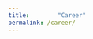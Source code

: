 ```yaml
---
title:        "Career"
permalink: /career/
---
```


<canvas id="myChart" width="400" height="400"></canvas>
<script src="{{ site.baseurl }}/Chart.js">
      var ctx = document.getElementById("myChart");
      var myChart = new Chart(ctx, {
          type: 'bar',
          data: {
              labels: ["Group 1", "Group 2", "Group 3"],
              datasets: [{
                  label: 'Groups',
                  data: [12, 19, 3]
              }]
          }
      });
</script>
<!--<div class="container">
    <div class="row">
        <div class="col-lg-12 text-center" id="i18_skills">
            <div class="navy-line"></div>
            <h1><span data-i18n="skills.my_skills">Skills</span></h1>
        </div>
    </div>
    <div class="row features-block">
        {% for skills in site.skills %}
            {% assign loopindex = forloop.index | modulo: 2 %}
          <div class="wow zoomIn col-lg-5 col-lg-offset-1">
              <canvas id="{{ skills.id }}" height="500" width="500"></canvas>
          </div>
          <div class="col-lg-1"></div>
          <script src="{{ site.baseurl }}/Chart.js">
          var ctx = document.getElementById("{{ skills.id }}");
          var data = {
              labels: "{{ skills.aspects }}".split(","),
              datasets: [{
                  label: "{{ skills.label }}",
                  <!--backgroundColor: "rgba(179,181,198,0.2)",
                  borderColor: "#3385FF",
                  pointBackgroundColor: "#3385FF",
                  pointBorderColor: "#fff",
                  pointHoverBackgroundColor: "#3385FF",
                  pointHoverBorderColor: "#3385FF",
                  data: [{{ skills.percentage }}]
                  }]
          };
          var myRadarChart = new Chart(ctx, {
              type: 'radar',
              data: data,
              <!--options: {
                  scale: {
                      responsive: true,
                      ticks: {min: 0, max: 100},
                      lineArc: false,
                      pointLabels: {fontSize: 14},
                  },
                  legend: {display: false},
              }
          });
          </script>
      {% endfor %}
  </div>
</div>-->
